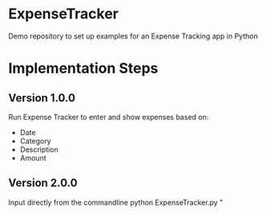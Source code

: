 # ExpenseTracker
Demo repository to set up examples for an Expense Tracking app in Python

# Implementation Steps
## Version 1.0.0
Run Expense Tracker to enter and show expenses based on:
- Date
- Category
- Description
- Amount

## Version 2.0.0
Input directly from the commandline
python ExpenseTracker.py "
